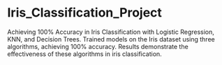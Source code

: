 # Iris_Classification_Project
 Achieving 100% Accuracy in Iris Classification with Logistic Regression, KNN, and Decision Trees. Trained models on the Iris dataset using three algorithms, achieving 100% accuracy. Results demonstrate the effectiveness of these algorithms in iris classification.
